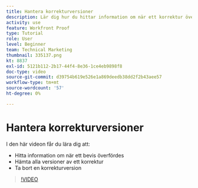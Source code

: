 ```yaml
---
title: Hantera korrekturversioner
description: Lär dig hur du hittar information om när ett korrektur överfördes, hämtar alla versioner av ett korrektur och tar bort en korrekturversion i [!DNL  Workfront].
activity: use
feature: Workfront Proof
type: Tutorial
role: User
level: Beginner
team: Technical Marketing
thumbnail: 335137.png
kt: 8837
exl-id: 5121b112-2b17-44f4-8e36-1ce4eb9898f8
doc-type: video
source-git-commit: d39754b619e526e1a869deedb38dd2f2b43aee57
workflow-type: tm+mt
source-wordcount: '57'
ht-degree: 0%

---
```


# Hantera korrekturversioner

I den här videon får du lära dig att:

* Hitta information om när ett bevis överfördes
* Hämta alla versioner av ett korrektur
* Ta bort en korrekturversion

>[!VIDEO](https://video.tv.adobe.com/v/335137/?quality=12)

<!--
## Learn more
* Manage proof versions
* Remove or archive a proof
* Summary for documents overview
-->
